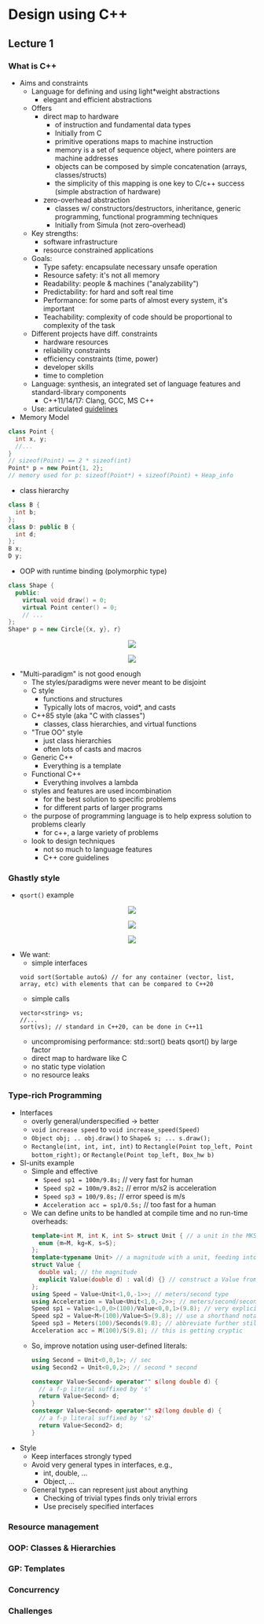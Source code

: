 # Design using C++
## Lecture 1
### What is C++
* Aims and constraints
  * Language for defining and using light*weight abstractions
    * elegant and efficient abstractions
  * Offers
    * direct map to hardware
      * of instruction and fundamental data types
      * Initially from C
      * primitive operations maps to machine instruction
      * memory is a set of sequence object, where pointers are machine addresses
      * objects can be composed by simple concatenation (arrays, classes/structs)
      * the simplicity of this mapping is one key to C/c++ success (simple abstraction of hardware)
    * zero-overhead abstraction
      * classes w/ constructors/destructors, inheritance, generic programming, functional programming techniques
      * Initially from Simula (not zero-overhead)
  * Key strengths:
    * software infrastructure
    * resource constrained applications
  * Goals:
    * Type safety: encapsulate necessary unsafe operation
    * Resource safety: it's not all memory
    * Readability: people & machines ("analyzability")
    * Predictability: for hard and soft real time
    * Performance: for some parts of almost every system, it's important
    * Teachability: complexity of code should be proportional to complexity of the task
  * Different projects have diff. constraints
    * hardware resources
    * reliability constraints
    * efficiency constraints (time, power)
    * developer skills
    * time to completion
  * Language: synthesis, an integrated set of language features and standard-library components
    * C++11/14/17: Clang, GCC, MS C++
  * Use: articulated [guidelines](https://github.com/isocpp/CppCoreGuidelines)
* Memory Model
```cpp
class Point {
  int x, y;
  //...
}
// sizeof(Point) == 2 * sizeof(int)
Point* p = new Point{1, 2};
// memory used for p: sizeof(Point*) + sizeof(Point) + Heap_info
```
  * class hierarchy
  ```cpp
  class B {
    int b;
  }; 
  class D: public B {
    int d;
  }; 
  B x;
  D y;
  ```
  * OOP with runtime binding (polymorphic type)
  ```cpp
  class Shape {
    public:
      virtual void draw() = 0;
      virtual Point center() = 0;
      // ...
  };
  Shape* p = new Circle{{x, y}, r}
  ```
<!-- ![alt text](images/poly.png "Title")
![alt text](images/comp.png "Title") -->

<p align="center">
  <img src="images/poly.png">
  <br/>
</p>
<p align="center">
  <img src="images/comp.png">
  <br/>
</p>

* "Multi-paradigm" is not good enough
  * The styles/paradigms were never meant to be disjoint
  * C style
    * functions and structures
    * Typically lots of macros, void*, and casts
  * C++85 style (aka "C with classes")
    * classes, class hierarchies, and virtual functions
  * "True OO" style
    * just class hierarchies
    * often lots of casts and macros
  * Generic C++
    * Everything is a template
  * Functional C++
    * Everything involves a lambda
  * styles and features are used incombination
    * for the best solution to specific problems
    * for different parts of larger programs
  * the purpose of programming language is to help express solution to problems clearly
    * for c++, a large variety of problems
  * look to design techniques
    * not so much to language features
    * C++ core guidelines
### Ghastly style
* `qsort()` example

<p align="center">
  <img src="images/qsort.png">
  <br/>
</p>
<p align="center">
  <img src="images/qsort2.png">
  <br/>
</p>
<p align="center">
  <img src="images/qsort3.png">
  <br/>
</p>

* We want:
  * simple interfaces
  ```
  void sort(Sortable auto&) // for any container (vector, list, array, etc) with elements that can be compared to C++20
  ```
  * simple calls
  ```
  vector<string> vs;
  //...
  sort(vs); // standard in C++20, can be done in C++11
  ```
  * uncompromising performance: std::sort() beats qsort() by large factor
  * direct map to hardware like C
  * no static type violation
  * no resource leaks
### Type-rich Programming
* Interfaces
  * overly general/underspecified -> better
  * `void increase speed` to `void increase_speed(Speed)`
  * `Object obj; .. obj.draw()` to `Shape& s; ... s.draw();`
  * `Rectangle(int, int, int, int)` to `Rectangle(Point top_left, Point bottom_right);` or `Rectangle(Point top_left, Box_hw b)`
* SI-units example
  * Simple and effective
    * `Speed sp1 = 100m/9.8s;` // very fast for human
    * `Speed sp2 = 100m/9.8s2;` // error m/s2 is acceleration
    * `Speed sp3 = 100/9.8s;` // error speed is m/s
    * `Acceleration acc = sp1/0.5s;` // too fast for a human
  * We can define units to be handled at compile time and no run-time overheads:
    ```cpp
    template<int M, int K, int S> struct Unit { // a unit in the MKS system
      enum {m=M, kg=K, s=S};
    };
    template<typename Unit> // a magnitude with a unit, feeding into type system to associate Unit with Value
    struct Value {
      double val; // the magnitude
      explicit Value(double d) : val(d) {} // construct a Value from a double
    };
    using Speed = Value<Unit<1,0,-1>>; // meters/second type
    using Acceleration = Value<Unit<1,0,-2>>; // meters/second/second type
    Speed sp1 = Value<1,0,0>(100)/Value<0,0,1>(9.8); // very explicit
    Speed sp2 = Value<M>(100)/Value<S>(9.8); // use a shorthand notation
    Speed sp3 = Meters(100)/Seconds(9.8); // abbreviate further still
    Acceleration acc = M(100)/S(9.8); // this is getting cryptic
    ```
  * So, improve notation using user-defined literals:
    ```cpp
    using Second = Unit<0,0,1>; // sec
    using Second2 = Unit<0,0,2>; // second * second

    constexpr Value<Second> operator"" s(long double d) {
      // a f-p literal suffixed by 's'
      return Value<Second> d;
    }
    constexpr Value<Second> operator"" s2(long double d) {
      // a f-p literal suffixed by 's2'
      return Value<Second2> d;
    }
    ```
* Style
  * Keep interfaces strongly typed
  * Avoid very general types in interfaces, e.g., 
    * int, double, ...
    * Object, ...
  * General types can represent just about anything
    * Checking of trivial types finds only trivial errors
    * Use precisely specified interfaces
### Resource management

### OOP: Classes & Hierarchies

### GP: Templates

### Concurrency 

### Challenges
